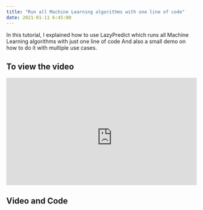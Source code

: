 ```yaml
---
title: "Run all Machine Learning algorithms with one line of code"
date: 2021-01-11 6:45:00
---
```


In this tutorial, I explained how to use LazyPredict which runs all Machine Learning algorithms with just one line of code And also a small demo on how to do it with multiple use cases. 

## To view the video

<div style="position: relative; padding-bottom: 56.25%; height: 0; overflow: hidden;">
  <iframe width="560" height="315" src="https://www.youtube.com/embed/evu0QopB3ao" title="YouTube video player" frameborder="0" allow="accelerometer; autoplay; clipboard-write; encrypted-media; gyroscope; picture-in-picture" allowfullscreen></iframe>
</div>

## Video and Code

<a href="https://www.youtube.com/watch?v=evu0QopB3ao&ab_channel=LearnMachineLearning"  class="btn btn-info" role="button" target="_blank"> <i class="fa fa-youtube fa-2x" aria-hidden="true"></i></a> <a href="https://github.com/udaykondreddy/Code-for-learn-machinelearning/blob/master/AutoML/lazy_predict.ipynb"  class="btn btn-info" role="button" target="_blank"> <i class="fa fa-github fa-2x" aria-hidden="true"></i></a>
